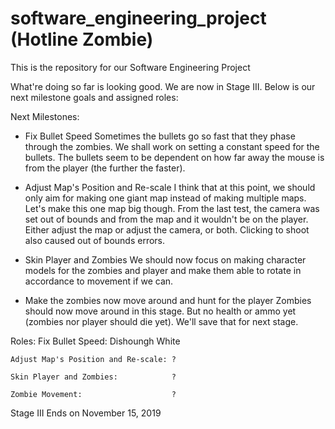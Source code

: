 # software_engineering_project (Hotline Zombie)
This is the repository for our Software Engineering Project


What're doing so far is looking good. We are now in Stage III. Below is our next milestone goals and assigned roles:

Next Milestones:
- Fix Bullet Speed
	Sometimes the bullets go so fast that they phase through the zombies. We shall work on setting a constant speed for the bullets.
	The bullets seem to be dependent on how far away the mouse is from the player (the further the faster). 

- Adjust Map's Position and Re-scale
	I think that at this point, we should only aim for making one giant map instead of making multiple maps. Let's make this one map big though.
	From the last test, the camera was set out of bounds and from the map and it wouldn't be on the player. Either adjust the map or adjust the camera, or both.
	Clicking to shoot also caused out of bounds errors.

- Skin Player and Zombies
	We should now focus on making character models for the zombies and player and make them able to rotate in accordance to movement if we can.
	
- Make the zombies now move around and hunt for the player
	Zombies should now move around in this stage. But no health or ammo yet (zombies nor player should die yet). We'll save that for next stage.
	
	
Roles:
	Fix Bullet Speed:                   Dishoungh White
	
	Adjust Map's Position and Re-scale: ?
	
	Skin Player and Zombies:            ?
	
	Zombie Movement:                    ?


Stage III Ends on November 15, 2019